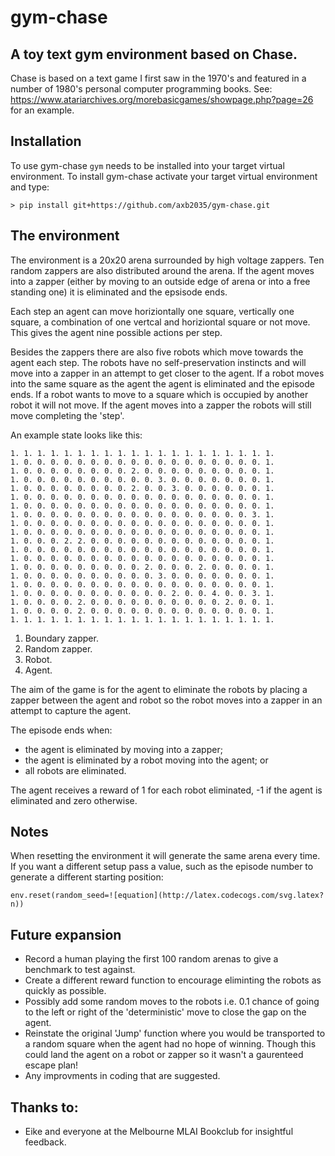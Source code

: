 # gym-chase
## A toy text gym environment based on Chase.

Chase is based on a text game I first saw in the 1970's and featured
in a number of 1980's personal computer programming books. See:
https://www.atariarchives.org/morebasicgames/showpage.php?page=26
for an example.

## Installation
To use gym-chase ```gym``` needs to be installed into your target virtual 
environment. To install gym-chase activate your target virtual environment and
type:
```
> pip install git+https://github.com/axb2035/gym-chase.git
```

## The environment
The environment is a 20x20 arena surrounded by high voltage zappers. Ten 
random zappers are also distributed around the arena. If the agent moves 
into a zapper (either by moving to an outside edge of arena or into a free 
standing one) it is eliminated and the epsisode ends.

Each step an agent can move horiziontally one square, vertically one 
square, a combination of one vertcal and horiziontal square or not move.
This gives the agent nine possible actions per step.

Besides the zappers there are also five robots which move towards the
agent each step. The robots have no self-preservation instincts and will
move into a zapper in an attempt to get closer to the agent. If a robot 
moves into the same square as the agent the agent is eliminated and the
episode ends. If a robot wants to move to a square which is occupied
by another robot it will not move. If the agent moves into a zapper the
robots will still move completing the 'step'.    

An example state looks like this:
```
1. 1. 1. 1. 1. 1. 1. 1. 1. 1. 1. 1. 1. 1. 1. 1. 1. 1. 1. 1.
1. 0. 0. 0. 0. 0. 0. 0. 0. 0. 0. 0. 0. 0. 0. 0. 0. 0. 0. 1.
1. 0. 0. 0. 0. 0. 0. 0. 0. 2. 0. 0. 0. 0. 0. 0. 0. 0. 0. 1.
1. 0. 0. 0. 0. 0. 0. 0. 0. 0. 0. 3. 0. 0. 0. 0. 0. 0. 0. 1.
1. 0. 0. 0. 0. 0. 0. 0. 0. 2. 0. 0. 3. 0. 0. 0. 0. 0. 0. 1.
1. 0. 0. 0. 0. 0. 0. 0. 0. 0. 0. 0. 0. 0. 0. 0. 0. 0. 0. 1.
1. 0. 0. 0. 0. 0. 0. 0. 0. 0. 0. 0. 0. 0. 0. 0. 0. 0. 0. 1.
1. 0. 0. 0. 0. 0. 0. 0. 0. 0. 0. 0. 0. 0. 0. 0. 0. 0. 3. 1.
1. 0. 0. 0. 0. 0. 0. 0. 0. 0. 0. 0. 0. 0. 0. 0. 0. 0. 0. 1.
1. 0. 0. 0. 0. 0. 0. 0. 0. 0. 0. 0. 0. 0. 0. 0. 0. 0. 0. 1.
1. 0. 0. 0. 2. 2. 0. 0. 0. 0. 0. 0. 0. 0. 0. 0. 0. 0. 0. 1.
1. 0. 0. 0. 0. 0. 0. 0. 0. 0. 0. 0. 0. 0. 0. 0. 0. 0. 0. 1.
1. 0. 0. 0. 0. 0. 0. 0. 0. 0. 0. 0. 0. 0. 0. 0. 0. 0. 0. 1.
1. 0. 0. 0. 0. 0. 0. 0. 0. 0. 2. 0. 0. 0. 2. 0. 0. 0. 0. 1.
1. 0. 0. 0. 0. 0. 0. 0. 0. 0. 0. 3. 0. 0. 0. 0. 0. 0. 0. 1.
1. 0. 0. 0. 0. 0. 0. 0. 0. 0. 0. 0. 0. 0. 0. 0. 0. 0. 0. 1.
1. 0. 0. 0. 0. 0. 0. 0. 0. 0. 0. 0. 2. 0. 0. 4. 0. 0. 3. 1.
1. 0. 0. 0. 0. 2. 0. 0. 0. 0. 0. 0. 0. 0. 0. 0. 2. 0. 0. 1.
1. 0. 0. 0. 0. 2. 0. 0. 0. 0. 0. 0. 0. 0. 0. 0. 0. 0. 0. 1.
1. 1. 1. 1. 1. 1. 1. 1. 1. 1. 1. 1. 1. 1. 1. 1. 1. 1. 1. 1.
```
1. Boundary zapper.
2. Random zapper.
3. Robot.
4. Agent.

The aim of the game is for the agent to eliminate the robots by placing 
a zapper between the agent and robot so the robot moves into a zapper in 
an attempt to capture the agent.

The episode ends when:
- the agent is eliminated by moving into a zapper;
- the agent is eliminated by a robot moving into the agent; or
- all robots are eliminated.

The agent receives a reward of 1 for each robot eliminated, -1 if the agent
is eliminated and zero otherwise.

## Notes

When resetting the environment it will generate the same arena every time. If
you want a different setup pass a value, such as the episode number to generate 
a different starting position:
```
env.reset(random_seed=![equation](http://latex.codecogs.com/svg.latex?n))
```

## Future expansion
- Record a human playing the first 100 random arenas to give a benchmark to 
test against.
- Create a different reward function to encourage eliminting the robots as
quickly as possible.
- Possibly add some random moves to the robots i.e. 0.1 chance of going to
the left or right of the 'deterministic' move to close the gap on the agent.
- Reinstate the original 'Jump' function where you would be transported to a 
random square when the agent had no hope of winning. Though this could land the
agent on a robot or zapper so it wasn't a gaurenteed escape plan!
- Any improvments in coding that are suggested.

## Thanks to:
- Eike and everyone at the Melbourne MLAI Bookclub for insightful feedback.
